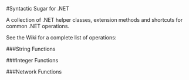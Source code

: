 #Syntactic Sugar for .NET

A collection of .NET helper classes, extension methods and shortcuts for common .NET operations.

See the Wiki for a complete list of operations:

###String Functions

###Integer Functions

###Network Functions